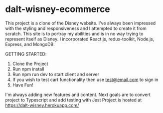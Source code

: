 # dalt-wisney-ecommerce

This project is a clone of the Disney website. I've always been impressed with the styling and responsiveness and I attempted to create it from scratch. This site is to portray my abilities and is in no way trying to represent itself as Disney. I incorporated React.js, redux-toolkit, Node.js, Express, and MongoDB.

GETTING STARTED: 
1. Clone the Project
2. Run npm install
3. Run npm run dev to start client and server
4. If you wish to test cart functionality then use test@email.com to sign in
5. Have Fun!

I'm always adding new features and content. Next goals are to convert project to Typescript and add testing with Jest
Project is hosted at https://dalt-wisney.herokuapp.com/
